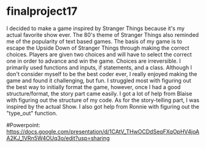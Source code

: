 # finalproject17

I decided to make a game inspired by Stranger Things because it's my actual favorite show ever. The 80's theme of Stranger Things also reminded me of the popularity of text based games. The basis of my game is to escape the Upside Down of Stranger Things through making the correct choices. Players are given two choices and will have to select the correct one in order to advance and win the game. Choices are irreversible. I primarily used functions and inputs, if statements, and a class. Although I don't consider myself to be the best coder ever, I really enjoyed making the game and found it challenging, but fun. I struggled most with figuring out the best way to initially format the game, however, once I had a good structure/format, the story part came easily. I got a lot of help from Blaise with figuring out the structure of my code. As for the story-telling part, I was inspired by the actual Show. I also got help from Ronnie with figuring out the "type_out" function.

#Powerpoint: https://docs.google.com/presentation/d/1CAtV_THwOCDdSeqFXqOpHV4joAA2KJ_1VRn5W4OUq3o/edit?usp=sharing
